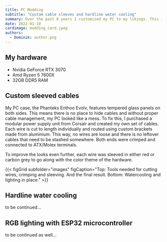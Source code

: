 ```yaml
---
title: PC Modding
subtitle: "Custom cable sleeves and hardline water cooling"
summary: Over the past 6 years I customized my PC to my likings. This includes creating custom sleeved cables with precise routing, a hardline watercooling loop for the CPU and lots of RGB lighting controlled by an ESP32 microcontroller.
date: 2022-01-10
cardimage: modding_card.jpeg
authors:
  - Dominik: author.png
---
```

## My hardware
- Nvidia GeForce RTX 3070
- Amd Ryzen 5 7600X
- 32GB DDR5 RAM


## Custom sleeved cables

My PC case, the Phanteks Enthoo Evolv, features tempered glass panels on both sides. This means there is no place to hide cables and without proper cable management, my PC looked like a mess. To fix this, I purchased a modular power supply unit from Corsair and created my own set of cables. Each wire is cut to length individually and routed using custom brackets made from aluminium. This way, no wires are loose and there is no leftover cables that need to be stashed somewhere. Both ends were crimped and connected to ATX/Molex terminals.

To improve the looks even further, each wire was sleeved in either red or carbon grey to go along with the color theme of the hardware.

{{< figGrid subfolder="images" figCaption="Top: Tools needed for cutting wires, crimping and sleeving. And the final result. Bottom: Watercooling and lighting in place." >}}

## Hardline water cooling

to be continued...

## RGB lighting with ESP32 microcontroller

to be continued as well...